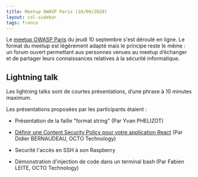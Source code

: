 ```yaml
---
title: Meetup OWASP Paris (10/09/2020)
layout: col-sidebar
tags: france
---
```


Le [meetup OWASP Paris](https://www.meetup.com/owasp-france/events/272914163/) du jeudi 10 septembre s'est déroulé en ligne. Le format du meetup est légèrement adapté mais le principe reste le même : un forum ouvert permettant aux personnes venues au meetup d’échanger et de partager leurs connaissances relatives à la sécurité informatique.

## Lightning talk

Les lightning talks sont de courtes présentations, d’une phrase à 10 minutes maximum.

Les présentations proposées par les participants étaient : 

- Présentation de la faille "format string" (Par Yvan PHELIZOT)

- [Définir une Content Security Policy pour votre application React](2020-09-10_csp_with_react.pdf) (Par Didier BERNAUDEAU, OCTO Technology)

- Securité l'accès en SSH à son Raspberry

- Démonstration d'injection de code dans un terminal bash (Par Fabien LEITE, OCTO Technology)

